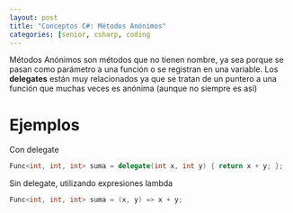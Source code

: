 ```yaml
---
layout: post
title: "Conceptos C#: Métodos Anónimos"
categories: [senior, csharp, coding
---
```


Métodos Anónimos son métodos que no tienen<!--more--> nombre, ya sea porque se pasan como parámetro a una función o se registran en una variable.
Los **delegates** están muy relacionados ya que se tratan de un puntero a una función que muchas veces es anónima (aunque no siempre es así)

# Ejemplos
Con delegate
```csharp
Func<int, int, int> suma = delegate(int x, int y) { return x + y; };
```
Sin delegate, utilizando expresiones lambda
```csharp
Func<int, int, int> suma = (x, y) => x + y;
```
